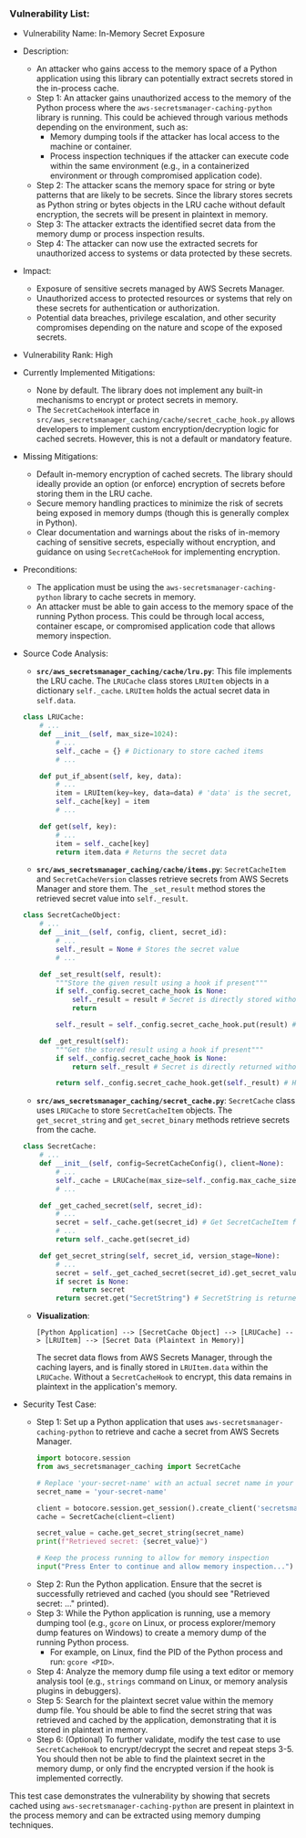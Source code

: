 ### Vulnerability List:

- Vulnerability Name: In-Memory Secret Exposure

- Description:
  - An attacker who gains access to the memory space of a Python application using this library can potentially extract secrets stored in the in-process cache.
  - Step 1: An attacker gains unauthorized access to the memory of the Python process where the `aws-secretsmanager-caching-python` library is running. This could be achieved through various methods depending on the environment, such as:
    - Memory dumping tools if the attacker has local access to the machine or container.
    - Process inspection techniques if the attacker can execute code within the same environment (e.g., in a containerized environment or through compromised application code).
  - Step 2: The attacker scans the memory space for string or byte patterns that are likely to be secrets. Since the library stores secrets as Python string or bytes objects in the LRU cache without default encryption, the secrets will be present in plaintext in memory.
  - Step 3: The attacker extracts the identified secret data from the memory dump or process inspection results.
  - Step 4: The attacker can now use the extracted secrets for unauthorized access to systems or data protected by these secrets.

- Impact:
  - Exposure of sensitive secrets managed by AWS Secrets Manager.
  - Unauthorized access to protected resources or systems that rely on these secrets for authentication or authorization.
  - Potential data breaches, privilege escalation, and other security compromises depending on the nature and scope of the exposed secrets.

- Vulnerability Rank: High

- Currently Implemented Mitigations:
  - None by default. The library does not implement any built-in mechanisms to encrypt or protect secrets in memory.
  - The `SecretCacheHook` interface in `src/aws_secretsmanager_caching/cache/secret_cache_hook.py` allows developers to implement custom encryption/decryption logic for cached secrets. However, this is not a default or mandatory feature.

- Missing Mitigations:
  - Default in-memory encryption of cached secrets. The library should ideally provide an option (or enforce) encryption of secrets before storing them in the LRU cache.
  - Secure memory handling practices to minimize the risk of secrets being exposed in memory dumps (though this is generally complex in Python).
  - Clear documentation and warnings about the risks of in-memory caching of sensitive secrets, especially without encryption, and guidance on using `SecretCacheHook` for implementing encryption.

- Preconditions:
  - The application must be using the `aws-secretsmanager-caching-python` library to cache secrets in memory.
  - An attacker must be able to gain access to the memory space of the running Python process. This could be through local access, container escape, or compromised application code that allows memory inspection.

- Source Code Analysis:
  - **`src/aws_secretsmanager_caching/cache/lru.py`**: This file implements the LRU cache. The `LRUCache` class stores `LRUItem` objects in a dictionary `self._cache`. `LRUItem` holds the actual secret data in `self.data`.
  ```python
  class LRUCache:
      # ...
      def __init__(self, max_size=1024):
          # ...
          self._cache = {} # Dictionary to store cached items
          # ...

      def put_if_absent(self, key, data):
          # ...
          item = LRUItem(key=key, data=data) # 'data' is the secret, stored in LRUItem
          self._cache[key] = item
          # ...

      def get(self, key):
          # ...
          item = self._cache[key]
          return item.data # Returns the secret data
  ```
  - **`src/aws_secretsmanager_caching/cache/items.py`**: `SecretCacheItem` and `SecretCacheVersion` classes retrieve secrets from AWS Secrets Manager and store them. The `_set_result` method stores the retrieved secret value into `self._result`.
  ```python
  class SecretCacheObject:
      # ...
      def __init__(self, config, client, secret_id):
          # ...
          self._result = None # Stores the secret value
          # ...

      def _set_result(self, result):
          """Store the given result using a hook if present"""
          if self._config.secret_cache_hook is None:
              self._result = result # Secret is directly stored without encryption if no hook is used
              return

          self._result = self._config.secret_cache_hook.put(result) # Hook might encrypt, but is optional

      def _get_result(self):
          """Get the stored result using a hook if present"""
          if self._config.secret_cache_hook is None:
              return self._result # Secret is directly returned without decryption if no hook is used

          return self._config.secret_cache_hook.get(self._result) # Hook might decrypt, but is optional
  ```
  - **`src/aws_secretsmanager_caching/secret_cache.py`**: `SecretCache` class uses `LRUCache` to store `SecretCacheItem` objects. The `get_secret_string` and `get_secret_binary` methods retrieve secrets from the cache.
  ```python
  class SecretCache:
      # ...
      def __init__(self, config=SecretCacheConfig(), client=None):
          # ...
          self._cache = LRUCache(max_size=self._config.max_cache_size) # LRU Cache is initialized
          # ...

      def _get_cached_secret(self, secret_id):
          # ...
          secret = self._cache.get(secret_id) # Get SecretCacheItem from LRU Cache
          # ...
          return self._cache.get(secret_id)

      def get_secret_string(self, secret_id, version_stage=None):
          # ...
          secret = self._get_cached_secret(secret_id).get_secret_value(version_stage) # Retrieve secret value
          if secret is None:
              return secret
          return secret.get("SecretString") # SecretString is returned in plaintext
  ```
  - **Visualization**:
    ```
    [Python Application] --> [SecretCache Object] --> [LRUCache] --> [LRUItem] --> [Secret Data (Plaintext in Memory)]
    ```
    The secret data flows from AWS Secrets Manager, through the caching layers, and is finally stored in `LRUItem.data` within the `LRUCache`. Without a `SecretCacheHook` to encrypt, this data remains in plaintext in the application's memory.

- Security Test Case:
  - Step 1: Set up a Python application that uses `aws-secretsmanager-caching-python` to retrieve and cache a secret from AWS Secrets Manager.
    ```python
    import botocore.session
    from aws_secretsmanager_caching import SecretCache

    # Replace 'your-secret-name' with an actual secret name in your AWS Secrets Manager
    secret_name = 'your-secret-name'

    client = botocore.session.get_session().create_client('secretsmanager', region_name='us-west-2') # Or your region
    cache = SecretCache(client=client)

    secret_value = cache.get_secret_string(secret_name)
    print(f"Retrieved secret: {secret_value}")

    # Keep the process running to allow for memory inspection
    input("Press Enter to continue and allow memory inspection...")
    ```
  - Step 2: Run the Python application. Ensure that the secret is successfully retrieved and cached (you should see "Retrieved secret: ..." printed).
  - Step 3: While the Python application is running, use a memory dumping tool (e.g., `gcore` on Linux, or process explorer/memory dump features on Windows) to create a memory dump of the running Python process.
    - For example, on Linux, find the PID of the Python process and run: `gcore <PID>`.
  - Step 4: Analyze the memory dump file using a text editor or memory analysis tool (e.g., `strings` command on Linux, or memory analysis plugins in debuggers).
  - Step 5: Search for the plaintext secret value within the memory dump file. You should be able to find the secret string that was retrieved and cached by the application, demonstrating that it is stored in plaintext in memory.
  - Step 6: (Optional) To further validate, modify the test case to use `SecretCacheHook` to encrypt/decrypt the secret and repeat steps 3-5. You should then not be able to find the plaintext secret in the memory dump, or only find the encrypted version if the hook is implemented correctly.

This test case demonstrates the vulnerability by showing that secrets cached using `aws-secretsmanager-caching-python` are present in plaintext in the process memory and can be extracted using memory dumping techniques.